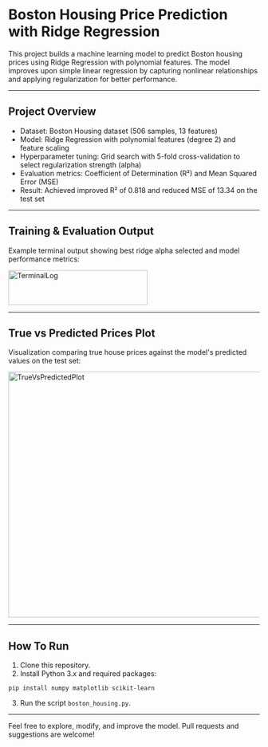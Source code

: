 # Boston Housing Price Prediction with Ridge Regression

This project builds a machine learning model to predict Boston housing prices using Ridge Regression with polynomial features. The model improves upon simple linear regression by capturing nonlinear relationships and applying regularization for better performance.

---

## Project Overview

- Dataset: Boston Housing dataset (506 samples, 13 features)
- Model: Ridge Regression with polynomial features (degree 2) and feature scaling
- Hyperparameter tuning: Grid search with 5-fold cross-validation to select regularization strength (alpha)
- Evaluation metrics: Coefficient of Determination (R²) and Mean Squared Error (MSE)
- Result: Achieved improved R² of 0.818 and reduced MSE of 13.34 on the test set

---

## Training & Evaluation Output

Example terminal output showing best ridge alpha selected and model performance metrics:

<img width="279" height="70" alt="TerminalLog" src="https://github.com/user-attachments/assets/a851cf4b-b9c6-4c06-a62a-d83c1278d5fa" />


---

## True vs Predicted Prices Plot

Visualization comparing true house prices against the model's predicted values on the test set:

<img width="872" height="493" alt="TrueVsPredictedPlot" src="https://github.com/user-attachments/assets/b9c072df-648c-4359-9c2f-b31ae0c0aeaa" />


---

## How To Run

1. Clone this repository.
2. Install Python 3.x and required packages:
```
pip install numpy matplotlib scikit-learn
```
3. Run the script `boston_housing.py`.

---

Feel free to explore, modify, and improve the model. Pull requests and suggestions are welcome!
